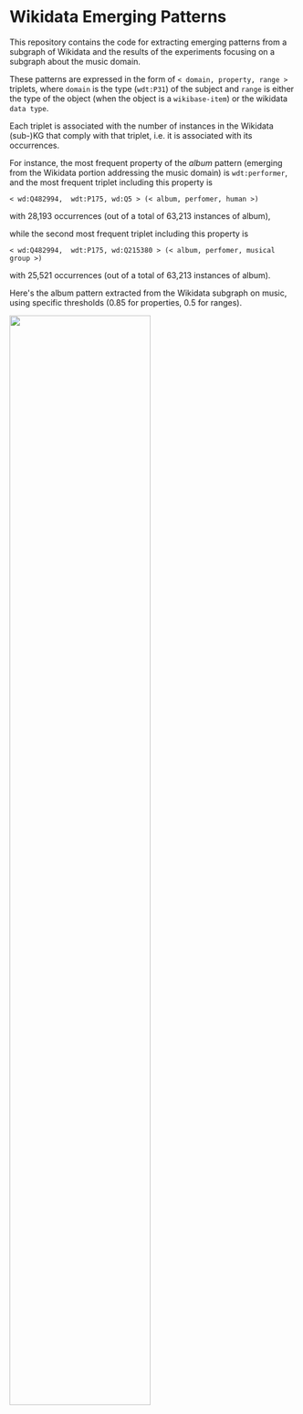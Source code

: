 # Wikidata Emerging Patterns
This repository contains the code for extracting emerging patterns from a subgraph of Wikidata and the results of the experiments focusing on a subgraph about the music domain.

These patterns are expressed in the form of `< domain, property, range >` triplets, where `domain` is the type (`wdt:P31`) of the subject and `range` is either the type of the object (when the object is a `wikibase-item`) or the wikidata `data type`.

Each triplet is associated with the number of instances in the Wikidata (sub-)KG that comply with that triplet, i.e. it is associated with its occurrences.

For instance, the most frequent property of the _album_ pattern (emerging from the Wikidata portion addressing the music domain) is `wdt:performer`, and the most frequent triplet including this property is 

```
< wd:Q482994,  wdt:P175, wd:Q5 > (< album, perfomer, human >)
```
with 28,193 occurrences (out of a total of 63,213 instances of album),

while the second most frequent triplet including this property is
```
< wd:Q482994,  wdt:P175, wd:Q215380 > (< album, perfomer, musical group >)
```
with 25,521 occurrences (out of a total of 63,213 instances of album).

Here's the album pattern extracted from the Wikidata subgraph on music, using specific thresholds (0.85 for properties, 0.5 for ranges).


<img src="https://user-images.githubusercontent.com/36740200/179528783-239fc2de-3de1-4fb1-a5e9-a5791b25fb5b.png" width=70% height=70%>



